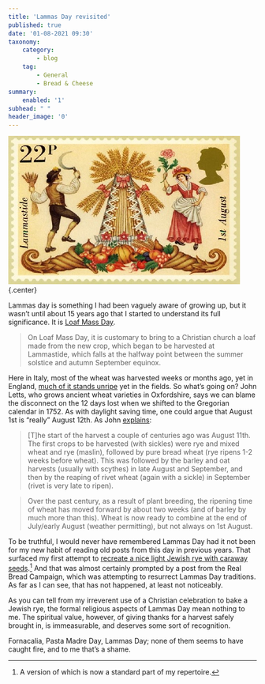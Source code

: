 ```yaml
---
title: 'Lammas Day revisited'
published: true
date: '01-08-2021 09:30'
taxonomy:
    category:
        - blog
    tag:
        - General
        - Bread & Cheese
summary:
    enabled: '1'
subhead: " "
header_image: '0'
---
```


![Stamp depicting Lammastide](Lammas-Day-stamp.jpg){.center}

Lammas day is something I had been vaguely aware of growing up, but it wasn’t until about 15 years ago that I started to understand its full significance. It is [Loaf Mass Day](https://en.wikipedia.org/wiki/Lammas).

> On Loaf Mass Day, it is customary to bring to a Christian church a loaf made from the new crop, which began to be harvested at Lammastide, which falls at the halfway point between the summer solstice and autumn September equinox.

Here in Italy, most of the wheat was harvested weeks or months ago, yet in England, [much of it stands unripe](https://www.fwi.co.uk/arable/harvest/grower-kick-starts-wheat-harvest-to-earn-30-t-premium) yet in the fields. So what’s going on? John Letts, who grows ancient wheat varieties in Oxfordshire, says we can blame the disconnect on the 12 days lost when we shifted to the Gregorian calendar in 1752. As with daylight saving time, one could argue that August 1st is “really” August 12th. As John [explains](https://www.sustainweb.org/realbread/articles/aug19_local_loaves_for_lammas/):

> [T]he start of the harvest a couple of centuries ago was August 11th. The first crops to be harvested (with sickles) were rye and mixed wheat and rye (maslin), followed by pure bread wheat (rye ripens 1-2 weeks before wheat). This was followed by the barley and oat harvests (usually with scythes) in late August and September, and then by the reaping of rivet wheat (again with a sickle) in September (rivet is very late to ripen).

> Over the past century, as a result of plant breeding, the ripening time of wheat has moved forward by about two weeks (and of barley by much more than this). Wheat is now ready to combine at the end of July/early August (weather permitting), but not always on 1st August.

To be truthful, I would never have remembered Lammas Day had it not been for my new habit of reading old posts from this day in previous years. That surfaced my first attempt to [recreate a nice light Jewish rye with caraway seeds](https://jeremycherfas.net/blog/coming-to-the-rye-part-i).[^1] And that was almost certainly prompted by a post from the Real Bread Campaign, which was attempting to resurrect Lammas Day traditions. As far as I can see, that has not happened, at least not noticeably. 

As you can tell from my irreverent use of a Christian celebration to bake a Jewish rye, the formal religious aspects of Lammas Day mean nothing to me. The spiritual value, however, of giving thanks for a harvest safely brought in, is immeasurable, and deserves some sort of recognition.

Fornacalia, Pasta Madre Day, Lammas Day; none of them seems to have caught fire, and to me that’s a shame.

[^1]: A version of which is now a standard part of my repertoire.